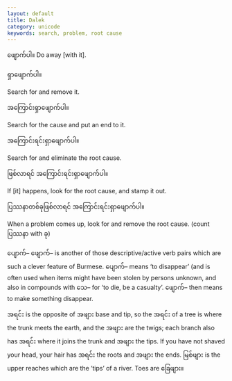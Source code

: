 ```yaml
---
layout: default
title: Dalek
category: unicode
keywords: search, problem, root cause
---
```


<p><span class='mm3'>ဖျောက်ပါ။</span> Do away [with it].</p>
<p class="hide-trigger"><span class='mm3'>ရှာဖျောက်ပါ။</span></p>
<p class='hide-this'>Search for and remove it.</p>

<p class="hide-trigger"><span class='mm3'>အကြောင်းရှာဖျောက်ပါ။</span></p>
<p class='hide-this'>Search for the cause and put an end to it.</p>

<p class="hide-trigger"><span class='mm3'>အကြောင်းရင်းရှာဖျောက်ပါ။</span></p>
<p class='hide-this'>Search for and eliminate the root cause.</p>

<p class="hide-trigger"><span class='mm3'>ဖြစ်လာရင် အကြောင်းရင်းရှာဖျောက်ပါ။</span></p>
<p class='hide-this'>If [it] happens, look for the root cause, and stamp it out.</p>

<p class="hide-trigger"><span class='mm3'>ပြဿနာတစ်ခုဖြစ်လာရင် အကြောင်းရင်းရှာဖျောက်ပါ။</span></p>
<p class='hide-this'>When a problem comes up, look for and remove the root cause. (count <span class='mm3'>ပြဿနာ</span> with <span class='mm3'>ခု</span>)</p>

<p><span class='mm3'>ပျောက်</span>– <span class='mm3'>ဖျောက်</span>– is another of those descriptive/active verb pairs which are such a clever feature of Burmese. <span class='mm3'>ပျောက်</span>– means ‘to disappear’ (and is often used when items might have been stolen by persons unknown, and also in compounds with <span class='mm3'>သေ</span>– for ‘to die, be a casualty’. <span class='mm3'>ဖျောက်</span>– then means to make something disappear.</p>
<p><span class='mm3'>အရင်း</span> is the opposite of <span class='mm3'>အဖျား</span> base and tip, so the <span class='mm3'>အရင်း</span> of a tree is where the trunk meets the earth, and the <span class='mm3'>အဖျား</span> are the twigs; each branch also has <span class='mm3'>အရင်း</span> where it joins the trunk and <span class='mm3'>အဖျား</span> the tips. If you have not shaved your head, your hair has <span class='mm3'>အရင်း</span> the roots and <span class='mm3'>အဖျား</span> the ends. <span class='mm3'>မြစ်ဖျား</span> is the upper reaches which are the ‘tips’ of a river. Toes are <span class='mm3'>ခြေဖျား။</span></p>
